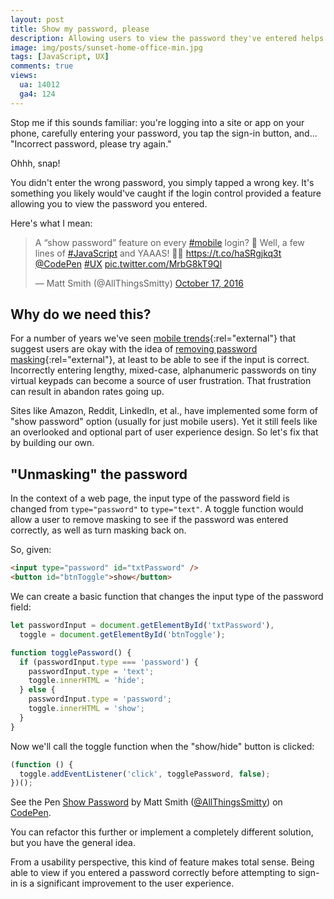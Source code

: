 ```yaml
---
layout: post
title: Show my password, please
description: Allowing users to view the password they've entered helps avoid frustration and improve engagement. This is a quick JavaScript example.
image: img/posts/sunset-home-office-min.jpg
tags: [JavaScript, UX]
comments: true
views:
  ua: 14012
  ga4: 124
---
```


Stop me if this sounds familiar: you're logging into a site or app on your phone, carefully entering your password, you tap the sign-in button, and... "Incorrect password, please try again."

Ohhh, snap!

You didn't enter the wrong password, you simply tapped a wrong key. It's something you likely would've caught if the login control provided a feature allowing you to view the password you entered.

Here's what I mean:

<div class="embed">
  <blockquote class="twitter-tweet tw-align-center" data-lang="en"><p lang="en" dir="ltr">A “show password” feature on every <a href="https://twitter.com/hashtag/mobile?src=hash">#mobile</a> login? 🤔 Well, a few lines of <a href="https://twitter.com/hashtag/JavaScript?src=hash">#JavaScript</a> and YAAAS! 💃🏻 <a href="https://t.co/haSRgjkq3t">https://t.co/haSRgjkq3t</a> <a href="https://twitter.com/CodePen">@CodePen</a> <a href="https://twitter.com/hashtag/UX?src=hash">#UX</a> <a href="https://t.co/MrbG8kT9Ql">pic.twitter.com/MrbG8kT9Ql</a></p>&mdash; Matt Smith (@AllThingsSmitty) <a href="https://twitter.com/AllThingsSmitty/status/787857275859898368">October 17, 2016</a></blockquote>
  <script async src="//platform.twitter.com/widgets.js" charset="utf-8"></script>
</div>


## Why do we need this?

For a number of years we've seen [mobile trends](http://www.lukew.com/ff/entry.asp?1653){:rel="external"} that suggest users are okay with the idea of [removing password masking](http://passwordmasking.com/){:rel="external"}, at least to be able to see if the input is correct. Incorrectly entering lengthy, mixed-case, alphanumeric passwords on tiny virtual keypads can become a source of user frustration. That frustration can result in abandon rates going up.

Sites like Amazon, Reddit, LinkedIn, <nobr>et al.</nobr>, have implemented some form of "show password" option (usually for just mobile users). Yet it still feels like an overlooked and optional part of user experience design. So let's fix that by building our own.


## "Unmasking" the password

In the context of a web page, the input type of the password field is changed from `type="password"` to `type="text"`. A toggle function would allow a user to remove masking to see if the password was entered correctly, as well as turn masking back on.

So, given:

```html
<input type="password" id="txtPassword" />
<button id="btnToggle">show</button>
```

We can create a basic function that changes the input type of the password field:

```javascript
let passwordInput = document.getElementById('txtPassword'),
  toggle = document.getElementById('btnToggle');

function togglePassword() {  
  if (passwordInput.type === 'password') {
    passwordInput.type = 'text';
    toggle.innerHTML = 'hide';
  } else {
    passwordInput.type = 'password';
    toggle.innerHTML = 'show';
  }
}
```

Now we'll call the toggle function when the "show/hide" button is clicked:

```javascript
(function () {
  toggle.addEventListener('click', togglePassword, false);
})();
```

<div class="embed">
  <p class="codepen" data-height="450" data-theme-id="light" data-slug-hash="KgxmXv" data-default-tab="result" data-user="AllThingsSmitty" data-embed-version="2" class="codepen">See the Pen <a href="http://codepen.io/AllThingsSmitty/pen/KgxmXv/">Show Password</a> by Matt Smith (<a href="http://codepen.io/AllThingsSmitty">@AllThingsSmitty</a>) on <a href="http://codepen.io">CodePen</a>.</p>
  <script async src="//assets.codepen.io/assets/embed/ei.js"></script>
</div>

You can refactor this further or implement a completely different solution, but you have the general idea.

From a usability perspective, this kind of feature makes total sense. Being able to view if you entered a password correctly before attempting to sign-in is a significant improvement to the user experience.
